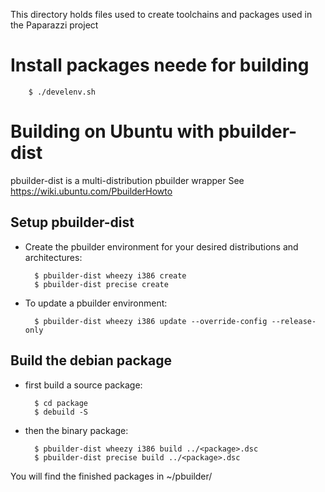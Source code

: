 This directory holds files used to create toolchains and packages used in the Paparazzi project

Install packages neede for building
===================================
        $ ./develenv.sh


Building on Ubuntu with pbuilder-dist
=====================================
pbuilder-dist is a multi-distribution pbuilder wrapper
See https://wiki.ubuntu.com/PbuilderHowto

Setup pbuilder-dist
-------------------
- Create the pbuilder environment for your desired distributions and architectures:

        $ pbuilder-dist wheezy i386 create
        $ pbuilder-dist precise create

- To update a pbuilder environment:

        $ pbuilder-dist wheezy i386 update --override-config --release-only

Build the debian package
------------------------
- first build a source package:

        $ cd package
        $ debuild -S

- then the binary package:

        $ pbuilder-dist wheezy i386 build ../<package>.dsc
        $ pbuilder-dist precise build ../<package>.dsc

You will find the finished packages in ~/pbuilder/
